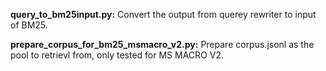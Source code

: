 **query_to_bm25input.py:**
Convert the output from querey rewriter to input of BM25.

**prepare_corpus_for_bm25_msmacro_v2.py:**
Prepare corpus.jsonl as the pool to retrievl from, only tested for MS MACRO V2.
